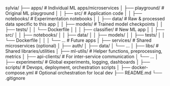 sylvia/
├── apps/                        # Individual ML apps/microservices
│   ├── playground/              # Original ML playground
│   │   ├── src/                 # Application code
│   │   ├── notebooks/           # Experimentation notebooks
│   │   ├── data/                # Raw & processed data specific to this app
│   │   ├── models/              # Trained model checkpoints
│   │   ├── tests/
│   │   └── Dockerfile
│   │
│   ├── classifier/              # New ML app
│   │   ├── src/
│   │   ├── notebooks/
│   │   ├── data/
│   │   ├── models/
│   │   ├── tests/
│   │   └── Dockerfile
│   │
│   └── ...                      # Future apps
│
├── services/                    # Shared microservices (optional)
│   ├── auth/
│   ├── data/
│   └── ...
│
├── libs/                        # Shared libraries/utilities
│   ├── ml-utils/                # Helper functions, preprocessing, metrics
│   ├── api-clients/             # For inter-service communication
│   └── ...
│
├── experiments/                 # Global experiments, logging, dashboards
│
├── scripts/                     # Devops, deployment, orchestration scripts
│
├── docker-compose.yml           # Optional orchestration for local dev
├── README.md
└── .gitignore
